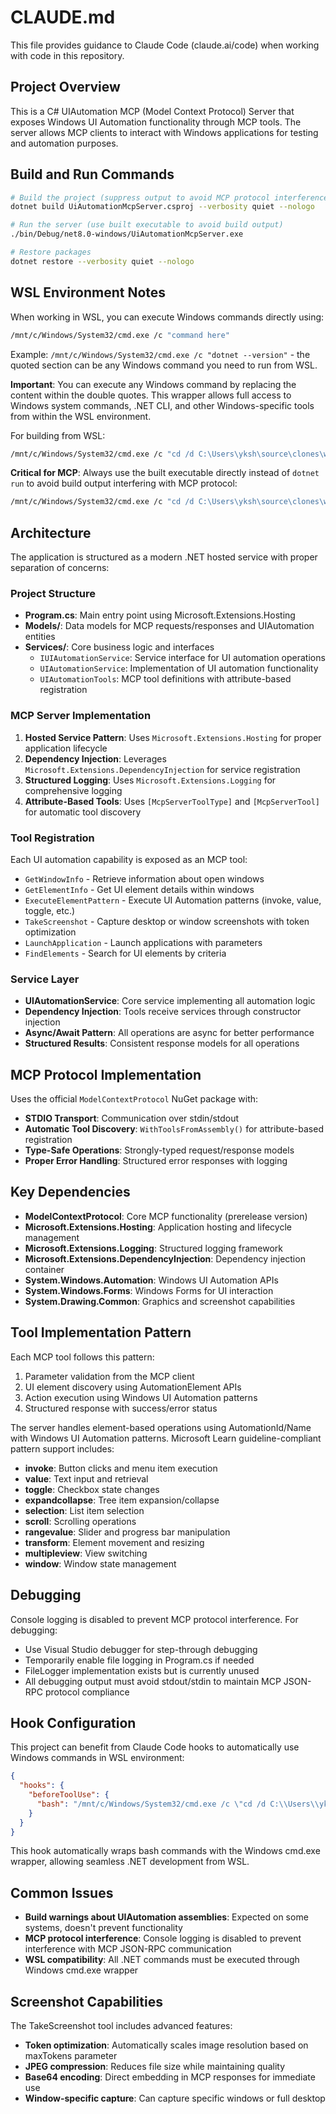 # CLAUDE.md

This file provides guidance to Claude Code (claude.ai/code) when working with code in this repository.

## Project Overview

This is a C# UIAutomation MCP (Model Context Protocol) Server that exposes Windows UI Automation functionality through MCP tools. The server allows MCP clients to interact with Windows applications for testing and automation purposes.

## Build and Run Commands

```bash
# Build the project (suppress output to avoid MCP protocol interference)
dotnet build UiAutomationMcpServer.csproj --verbosity quiet --nologo

# Run the server (use built executable to avoid build output)
./bin/Debug/net8.0-windows/UiAutomationMcpServer.exe

# Restore packages
dotnet restore --verbosity quiet --nologo
```

## WSL Environment Notes

When working in WSL, you can execute Windows commands directly using:
```bash
/mnt/c/Windows/System32/cmd.exe /c "command here"
```
Example: `/mnt/c/Windows/System32/cmd.exe /c "dotnet --version"` - the quoted section can be any Windows command you need to run from WSL.

**Important**: You can execute any Windows command by replacing the content within the double quotes. This wrapper allows full access to Windows system commands, .NET CLI, and other Windows-specific tools from within the WSL environment.

For building from WSL:
```bash
/mnt/c/Windows/System32/cmd.exe /c "cd /d C:\Users\yksh\source\clones\win-UIAutomation-mcp && dotnet build UiAutomationMcpServer.csproj --verbosity quiet --nologo"
```

**Critical for MCP**: Always use the built executable directly instead of `dotnet run` to avoid build output interfering with MCP protocol:
```bash
/mnt/c/Windows/System32/cmd.exe /c "cd /d C:\Users\yksh\source\clones\win-UIAutomation-mcp && .\\bin\\Debug\\net8.0-windows\\UiAutomationMcpServer.exe"
```

## Architecture

The application is structured as a modern .NET hosted service with proper separation of concerns:

### **Project Structure**
- **Program.cs**: Main entry point using Microsoft.Extensions.Hosting
- **Models/**: Data models for MCP requests/responses and UIAutomation entities
- **Services/**: Core business logic and interfaces
  - `IUIAutomationService`: Service interface for UI automation operations
  - `UIAutomationService`: Implementation of UI automation functionality
  - `UIAutomationTools`: MCP tool definitions with attribute-based registration

### **MCP Server Implementation**
1. **Hosted Service Pattern**: Uses `Microsoft.Extensions.Hosting` for proper application lifecycle
2. **Dependency Injection**: Leverages `Microsoft.Extensions.DependencyInjection` for service registration
3. **Structured Logging**: Uses `Microsoft.Extensions.Logging` for comprehensive logging
4. **Attribute-Based Tools**: Uses `[McpServerToolType]` and `[McpServerTool]` for automatic tool discovery

### **Tool Registration**
Each UI automation capability is exposed as an MCP tool:
- `GetWindowInfo` - Retrieve information about open windows
- `GetElementInfo` - Get UI element details within windows
- `ExecuteElementPattern` - Execute UI Automation patterns (invoke, value, toggle, etc.)
- `TakeScreenshot` - Capture desktop or window screenshots with token optimization
- `LaunchApplication` - Launch applications with parameters
- `FindElements` - Search for UI elements by criteria

### **Service Layer**
- **UIAutomationService**: Core service implementing all automation logic
- **Dependency Injection**: Tools receive services through constructor injection
- **Async/Await Pattern**: All operations are async for better performance
- **Structured Results**: Consistent response models for all operations

## MCP Protocol Implementation

Uses the official `ModelContextProtocol` NuGet package with:
- **STDIO Transport**: Communication over stdin/stdout
- **Automatic Tool Discovery**: `WithToolsFromAssembly()` for attribute-based registration
- **Type-Safe Operations**: Strongly-typed request/response models
- **Proper Error Handling**: Structured error responses with logging

## Key Dependencies

- **ModelContextProtocol**: Core MCP functionality (prerelease version)
- **Microsoft.Extensions.Hosting**: Application hosting and lifecycle management
- **Microsoft.Extensions.Logging**: Structured logging framework
- **Microsoft.Extensions.DependencyInjection**: Dependency injection container
- **System.Windows.Automation**: Windows UI Automation APIs
- **System.Windows.Forms**: Windows Forms for UI interaction
- **System.Drawing.Common**: Graphics and screenshot capabilities

## Tool Implementation Pattern

Each MCP tool follows this pattern:
1. Parameter validation from the MCP client
2. UI element discovery using AutomationElement APIs
3. Action execution using Windows UI Automation patterns
4. Structured response with success/error status

The server handles element-based operations using AutomationId/Name with Windows UI Automation patterns. Microsoft Learn guideline-compliant pattern support includes:
- **invoke**: Button clicks and menu item execution
- **value**: Text input and retrieval
- **toggle**: Checkbox state changes
- **expandcollapse**: Tree item expansion/collapse
- **selection**: List item selection
- **scroll**: Scrolling operations
- **rangevalue**: Slider and progress bar manipulation
- **transform**: Element movement and resizing
- **multipleview**: View switching
- **window**: Window state management

## Debugging

Console logging is disabled to prevent MCP protocol interference. For debugging:
- Use Visual Studio debugger for step-through debugging
- Temporarily enable file logging in Program.cs if needed
- FileLogger implementation exists but is currently unused
- All debugging output must avoid stdout/stdin to maintain MCP JSON-RPC protocol compliance

## Hook Configuration

This project can benefit from Claude Code hooks to automatically use Windows commands in WSL environment:

```json
{
  "hooks": {
    "beforeToolUse": {
      "bash": "/mnt/c/Windows/System32/cmd.exe /c \"cd /d C:\\Users\\yksh\\source\\clones\\win-UIAutomation-mcp && $COMMAND\""
    }
  }
}
```

This hook automatically wraps bash commands with the Windows cmd.exe wrapper, allowing seamless .NET development from WSL.

## Common Issues

- **Build warnings about UIAutomation assemblies**: Expected on some systems, doesn't prevent functionality
- **MCP protocol interference**: Console logging is disabled to prevent interference with MCP JSON-RPC communication
- **WSL compatibility**: All .NET commands must be executed through Windows cmd.exe wrapper

## Screenshot Capabilities

The TakeScreenshot tool includes advanced features:
- **Token optimization**: Automatically scales image resolution based on maxTokens parameter
- **JPEG compression**: Reduces file size while maintaining quality
- **Base64 encoding**: Direct embedding in MCP responses for immediate use
- **Window-specific capture**: Can capture specific windows or full desktop